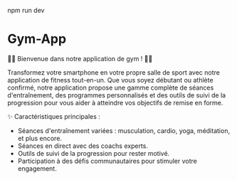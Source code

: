 


npm run dev


# Gym-App


🏋️‍♂️ Bienvenue dans notre application de gym ! 🏋️‍♀️

Transformez votre smartphone en votre propre salle de sport avec notre application de fitness tout-en-un. Que vous soyez débutant ou athlète confirmé, notre application propose une gamme complète de séances d'entraînement, des programmes personnalisés et des outils de suivi de la progression pour vous aider à atteindre vos objectifs de remise en forme.

✨ Caractéristiques principales :

- Séances d'entraînement variées : musculation, cardio, yoga, méditation, et plus encore.
- Séances en direct avec des coachs experts.
- Outils de suivi de la progression pour rester motivé.
- Participation à des défis communautaires pour stimuler votre engagement.
